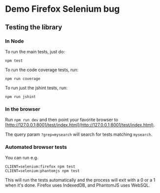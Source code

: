Demo Firefox Selenium bug
=====

Testing the library
----

### In Node

To run the main tests, just do:

    npm test
    
To run the code coverage tests, run:

    npm run coverage

To run just the jshint tests, run:

    npm run jshint

### In the browser

Run `npm run dev` and then point your favorite browser to [http://127.0.0.1:8001/test/index.html](http://127.0.0.1:8001/test/index.html).

The query param `?grep=mysearch` will search for tests matching `mysearch`.

### Automated browser tests

You can run e.g.

    CLIENT=selenium:firefox npm test
    CLIENT=selenium:phantomjs npm test

This will run the tests automatically and the process will exit with a 0 or a 1 when it's done. Firefox uses IndexedDB, and PhantomJS uses WebSQL.
